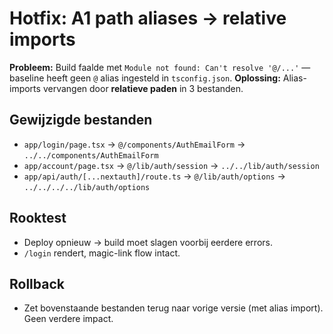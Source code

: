 # Hotfix: A1 path aliases → relative imports

**Probleem:** Build faalde met `Module not found: Can't resolve '@/...'` — baseline heeft geen `@` alias ingesteld in `tsconfig.json`.
**Oplossing:** Alias-imports vervangen door **relatieve paden** in 3 bestanden.

## Gewijzigde bestanden
- `app/login/page.tsx` → `@/components/AuthEmailForm` → `../../components/AuthEmailForm`
- `app/account/page.tsx` → `@/lib/auth/session` → `../../lib/auth/session`
- `app/api/auth/[...nextauth]/route.ts` → `@/lib/auth/options` → `../../../../lib/auth/options`

## Rooktest
- Deploy opnieuw → build moet slagen voorbij eerdere errors.
- `/login` rendert, magic-link flow intact.

## Rollback
- Zet bovenstaande bestanden terug naar vorige versie (met alias import). Geen verdere impact.
